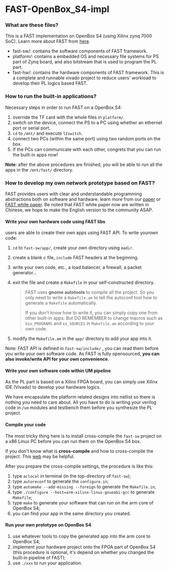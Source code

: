 # FAST-OpenBox_S4-impl
### What are these files?

This is a FAST implementation on OpenBox S4 (using Xilinx zynq 7000 SoC). Learn more about FAST from [here](http://www.fastswitch.org).

- fast-sw/: contains the software components of FAST framework.
- platform/: contains a embedded OS and necessary file systems for PS part of Zynq board, and also bitstream that is used to program the PL part.
- fast-hw/: contains the hardware components of FAST framework. This is a complete and runnable vivado project to reduce users' workload to develop their PL logics based FAST.



### How to run the built-in applications?

Necessary steps in order to run FAST on a OpenBox S4:

1. override the TF card with the whole files in `platform/`.
2. switch on the device, connect the PS to a PC using whether an ethernet port or serial port. 
3. `cd` to `/mnt/` and execute `l2switch`.
4. connect two PCs (within the same port) using two random ports on the box.
5. If the PCs can communicate with each other, congrets that you can run the built-in apps now!

**Note**: after the above procedures are finished, you will be able to run all the apps in the `/mnt/fast/` directory. 



### How to develop my own network prototype based on FAST?

FAST provides users with clear and understandable programming abstractions both on software and hardware. learn more from our [paper]() or [FAST white paper](). Be noted that FAST white paper now are written in Chinese, we hope to make the English version to the community ASAP. 

#### Write your own hardware code using FAST libs 

users are able to create their own apps using FAST API. To write yourown code:

1. `cd` to `fast-sw/app/`, create your own directory using `madir`.

2. create a blank c file, `include` FAST headers at the beginning.

3. write your own code, etc., a load balancer, a firewall, a packet generator...

4. exit the file and create a `Makefile` in your self-constructed directory.

   > FAST uses **gnome autotools** to compile all the project. So you only need to write a `Makefile.am` to tell the autoconf tool how to generate a `Makefile` automatically. 
   >
   > If you don't know how to write it, you can simply copy one from other built-in apps. But DO REMEMBER to change macros such as `bin_PROGRAMS` and `xx_SOURCES` in `Makefile.am` according to your own code.

5. modify the `Makefile.am` in the `app/` directory to add your app into it.

Note: FAST API is defined in `fast-sw/include/` , you can read them before you write your own software code. As FAST is fully opensourced, **you can also invoke/write API for your own convenience**.

#### Write your own software code within UM pipeline

As the PL part is based on a Xilinx FPGA board, you can simply use Xilinx IDE (Vivado) to develop your hardware logics. 

We have encapsulate the platform related designs into netlist so there is nothing you need to care about. All you have to do is writing your verilog code in `/um` modules and testbench them before you synthesize the PL project. 



#### Compile your code

The most tricky thing here is to install cross-compile the `fast-sw` project on a x86 Linux PC before you can run them on the OpenBox S4 box.

If you don't know what is **cross-compile** and how to cross-compile the project. This [web]() may be helpful. 

After you prepare the cross-compile settings, the procedure is like this:

1. type `aclocal` in terminal (in the top-directory of `fast-sw`);
2. type `autoreconf` to generate the `configure.in`;
3. type `automake --add-missing --foreign` to generate the `Makefile.in`;
4. type `./configure --host=arm-xilinx-linux-gnueabi-gcc` to generate `Makefile`;
5. type `make` to generate your software that can run on the arm core of OpenBox S4;
6. you can find your app in the same directory you created. 



#### Run your own prototype on OpenBox S4

1. use whatever tools to copy the generated app into the arm core to OpenBox S4;
2. implement your hardware project onto the FPGA part of OpenBox S4 (this procedure is optional, it's depend on whether you changed the built-in pipeline of FAST);
3. use `./xxx` to run your application.
